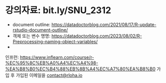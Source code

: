 # 강의자료: bit.ly/SNU_2312

* document outline: https://datadoctorblog.com/2021/08/17/R-update-rstudio-document-outline/
* 객체 또는 변수 명명: https://datadoctorblog.com/2023/08/02/R-Preprocessing-naming-object-variables/
* 

인프런: https://www.inflearn.com/course/r-%EC%95%8C%EB%A0%A4%EC%A4%98-%EA%B8%B0%EC%B4%88%EB%8B%A4%EC%A7%80%EA%B8%B0
가입 후 가입된 이메일을 contact@rloha.io
